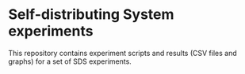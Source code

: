 # Self-distributing System experiments

This repository contains experiment scripts and results (CSV files and graphs) for a set of SDS experiments.
